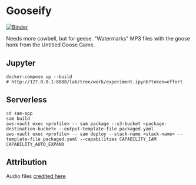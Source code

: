 # Gooseify

[![Binder](https://mybinder.org/badge_logo.svg)](https://mybinder.org/v2/gh/liamdawson/gooseify/master?filepath=experiment.ipynb)

Needs more cowbell, but for geese. "Watermarks" MP3 files with the goose honk from the Untitled Goose Game.

## Jupyter

```shell
docker-compose up --build
# http://127.0.0.1:8888/lab/tree/work/experiment.ipynb?token=effort
```

## Serverless

```shell
cd sam-app
sam build
aws-vault exec <profile> -- sam package --s3-bucket <package-destination-bucket> --output-template-file packaged.yaml
aws-vault exec <profile> -- sam deploy --stack-name <stack-name> --template-file packaged.yaml --capabilities CAPABILITY_IAM CAPABILITY_AUTO_EXPAND
```

## Attribution

Audio files [credited here](./media/CREDITS.md)

